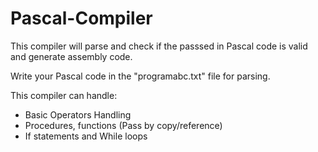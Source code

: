 # Pascal-Compiler

This compiler will parse and check if the passsed in Pascal code is valid and generate assembly code.

Write your Pascal code in the "programabc.txt" file for parsing.

This compiler can handle:
- Basic Operators Handling
- Procedures, functions (Pass by copy/reference)
- If statements and While loops
